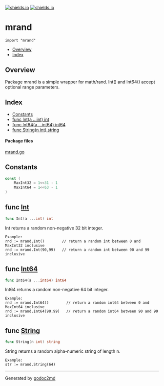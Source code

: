 [![shields.io](https://img.shields.io/badge/tested-okee--dokee-4CC61E.svg)](http://shields.io/)
[![shields.io](https://img.shields.io/badge/dirt-simple-F37F40.svg)](http://shields.io/)




# mrand
`import "mrand"`

* [Overview](#pkg-overview)
* [Index](#pkg-index)

## <a name="pkg-overview">Overview</a>
Package mrand is a simple wrapper for math/rand. Int() and Int64() accept
optional range parameters.




## <a name="pkg-index">Index</a>
* [Constants](#pkg-constants)
* [func Int(a ...int) int](#Int)
* [func Int64(a ...int64) int64](#Int64)
* [func String(n int) string](#String)


#### <a name="pkg-files">Package files</a>
[mrand.go](/src/mrand/mrand.go)


## <a name="pkg-constants">Constants</a>
``` go
const (
    MaxInt32 = 1<<31 - 1
    MaxInt64 = 1<<63 - 1
)
```



## <a name="Int">func</a> [Int](/src/target/mrand.go?s=742:766#L30)
``` go
func Int(a ...int) int
```
Int returns a random non-negative 32 bit integer.


	Example:
	rnd := mrand.Int()        // return a random int between 0 and MaxInt32 inclusive
	rnd := mrand.Int(90,99)   // return a random int between 90 and 99 inclusive



## <a name="Int64">func</a> [Int64](/src/target/mrand.go?s=1276:1306#L50)
``` go
func Int64(a ...int64) int64
```
Int64 returns a random non-negative 64 bit integer.


	Example:
	rnd := mrand.Int64()        // return a random int64 between 0 and MaxInt64 inclusive
	rnd := mrand.Int64(90,99)   // return a random int64 between 90 and 99 inclusive



## <a name="String">func</a> [String](/src/target/mrand.go?s=1675:1701#L69)
``` go
func String(n int) string
```
String returns a random alpha-numeric string of length n.


	Example:
	str := mrand.String(64)








- - -
Generated by [godoc2md](http://godoc.org/github.com/davecheney/godoc2md)
